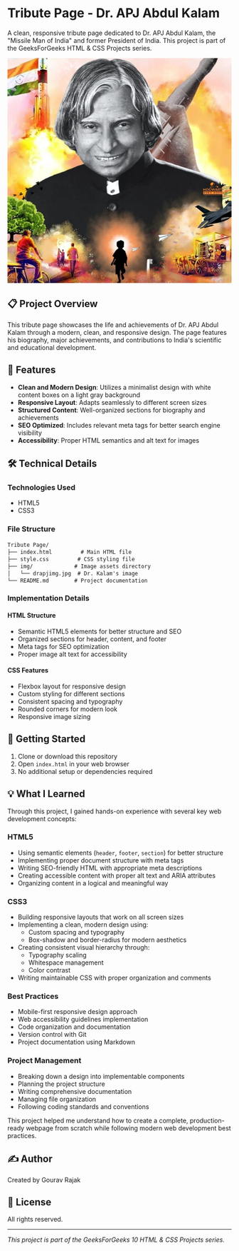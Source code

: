 # Tribute Page - Dr. APJ Abdul Kalam

A clean, responsive tribute page dedicated to Dr. APJ Abdul Kalam, the "Missile Man of India" and former President of India. This project is part of the GeeksForGeeks HTML & CSS Projects series.

![Dr. APJ Abdul Kalam Tribute Page](img/drapjimg.jpg)

## 📋 Project Overview

This tribute page showcases the life and achievements of Dr. APJ Abdul Kalam through a modern, clean, and responsive design. The page features his biography, major achievements, and contributions to India's scientific and educational development.

## 🎯 Features

- **Clean and Modern Design**: Utilizes a minimalist design with white content boxes on a light gray background
- **Responsive Layout**: Adapts seamlessly to different screen sizes
- **Structured Content**: Well-organized sections for biography and achievements
- **SEO Optimized**: Includes relevant meta tags for better search engine visibility
- **Accessibility**: Proper HTML semantics and alt text for images

## 🛠️ Technical Details

### Technologies Used
- HTML5
- CSS3

### File Structure
```
Tribute Page/
├── index.html         # Main HTML file
├── style.css         # CSS styling file
├── img/             # Image assets directory
│   └── drapjimg.jpg  # Dr. Kalam's image
└── README.md        # Project documentation
```

### Implementation Details

#### HTML Structure
- Semantic HTML5 elements for better structure and SEO
- Organized sections for header, content, and footer
- Meta tags for SEO optimization
- Proper image alt text for accessibility

#### CSS Features
- Flexbox layout for responsive design
- Custom styling for different sections
- Consistent spacing and typography
- Rounded corners for modern look
- Responsive image sizing

## 🚀 Getting Started

1. Clone or download this repository
2. Open `index.html` in your web browser
3. No additional setup or dependencies required

## 💡 What I Learned

Through this project, I gained hands-on experience with several key web development concepts:

### HTML5
- Using semantic elements (`header`, `footer`, `section`) for better structure
- Implementing proper document structure with meta tags
- Writing SEO-friendly HTML with appropriate meta descriptions
- Creating accessible content with proper alt text and ARIA attributes
- Organizing content in a logical and meaningful way

### CSS3
- Building responsive layouts that work on all screen sizes
- Implementing a clean, modern design using:
  - Custom spacing and typography
  - Box-shadow and border-radius for modern aesthetics
- Creating consistent visual hierarchy through:
  - Typography scaling
  - Whitespace management
  - Color contrast
- Writing maintainable CSS with proper organization and comments

### Best Practices
- Mobile-first responsive design approach
- Web accessibility guidelines implementation
- Code organization and documentation
- Version control with Git
- Project documentation using Markdown

### Project Management
- Breaking down a design into implementable components
- Planning the project structure
- Writing comprehensive documentation
- Managing file organization
- Following coding standards and conventions

This project helped me understand how to create a complete, production-ready webpage from scratch while following modern web development best practices.

## ✍️ Author
Created by Gourav Rajak

## 📄 License
All rights reserved.

---
*This project is part of the GeeksForGeeks 10 HTML & CSS Projects series.*
